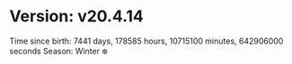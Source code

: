 # Version: v20.4.14
Time since birth: 7441 days, 178585 hours, 10715100 minutes, 642906000 seconds
Season: Winter ❄️
